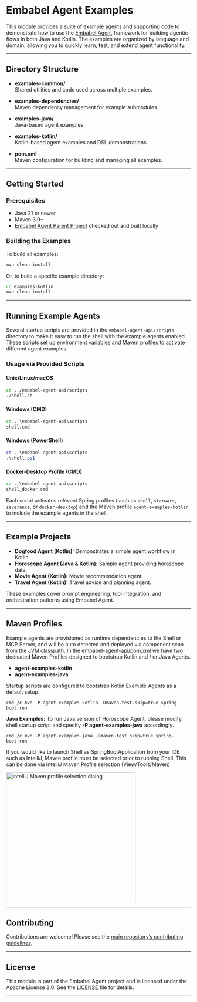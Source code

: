 # Embabel Agent Examples

This module provides a suite of example agents and supporting code to demonstrate how to use the [Embabel Agent](https://github.com/embabel/embabel-agent) framework for building agentic flows in both Java and Kotlin. The examples are organized by language and domain, allowing you to quickly learn, test, and extend agent functionality.

---

## Directory Structure

- **examples-common/**  
  Shared utilities and code used across multiple examples.

- **examples-dependencies/**  
  Maven dependency management for example submodules.

- **examples-java/**  
  Java-based agent examples.

- **examples-kotlin/**  
  Kotlin-based agent examples and DSL demonstrations.

- **pom.xml**  
  Maven configuration for building and managing all examples.

---

## Getting Started

### Prerequisites

- Java 21 or newer
- Maven 3.9+
- [Embabel Agent Parent Project](https://github.com/embabel/embabel-agent) checked out and built locally

### Building the Examples

To build all examples:

```bash
mvn clean install
```

Or, to build a specific example directory:

```bash
cd examples-kotlin
mvn clean install
```

---

## Running Example Agents

Several startup scripts are provided in the `embabel-agent-api/scripts` directory to make it easy to run the shell with the example agents enabled. These scripts set up environment variables and Maven profiles to activate different agent examples.

### Usage via Provided Scripts

#### Unix/Linux/macOS

```bash
cd ../embabel-agent-api/scripts
./shell.sh
```

#### Windows (CMD)

```cmd
cd ..\embabel-agent-api\scripts
shell.cmd
```

#### Windows (PowerShell)

```powershell
cd ..\embabel-agent-api\scripts
.\shell.ps1
```

#### Docker-Desktop Profile (CMD)

```cmd
cd ..\embabel-agent-api\scripts
shell_docker.cmd
```

Each script activates relevant Spring profiles (such as `shell`, `starwars`, `severance`, or `docker-desktop`) and the Maven profile `agent-examples-kotlin` to include the example agents in the shell.

---

## Example Projects

- **Dogfood Agent (Kotlin):** Demonstrates a simple agent workflow in Kotlin.
- **Horoscope Agent (Java & Kotlin):** Sample agent providing horoscope data.
- **Movie Agent (Kotlin):** Movie recommendation agent.
- **Travel Agent (Kotlin):** Travel advice and planning agent.

These examples cover prompt engineering, tool integration, and orchestration patterns using Embabel Agent.

---

## Maven Profiles

Example agents are provisioned as runtime dependencies to the Shell or MCP Server, and will be auto detected and deployed via component scan from the JVM classpath.
In the embabel-agent-api/pom.xml we have two dedicated Maven Profiles designed to bootstrap Kotlin and / or Java Agents.

- **agent-examples-kotlin**
- **agent-examples-java**

Startup scripts are configured to bootstrap Kotlin Example Agents as a default setup.

```
cmd /c mvn -P agent-examples-kotlin -Dmaven.test.skip=true spring-boot:run
```

**Java Examples:** To run Java version of Horoscope Agent, please modify shell startup script and specify **-P agent-examples-java** accordingly.
   
```
cmd /c mvn -P agent-examples-java -Dmaven.test.skip=true spring-boot:run
```

If you would like to launch Shell as SpringBootApplication from your IDE such as IntelliJ, Maven profile must be selected prior to running Shell.
This can be done via IntelliJ Maven Profile selection (View/Tools/Maven)

<img width="353" alt="IntelliJ Maven profile selection dialog" src="https://github.com/user-attachments/assets/8b3b9a98-c1df-490f-97aa-b12e20b974de" />

---

## Contributing

Contributions are welcome! Please see the [main repository’s contributing guidelines](https://github.com/embabel/embabel-agent/blob/main/CONTRIBUTING.md).

---

## License

This module is part of the Embabel Agent project and is licensed under the Apache License 2.0. See the [LICENSE](../LICENSE) file for details.

---
